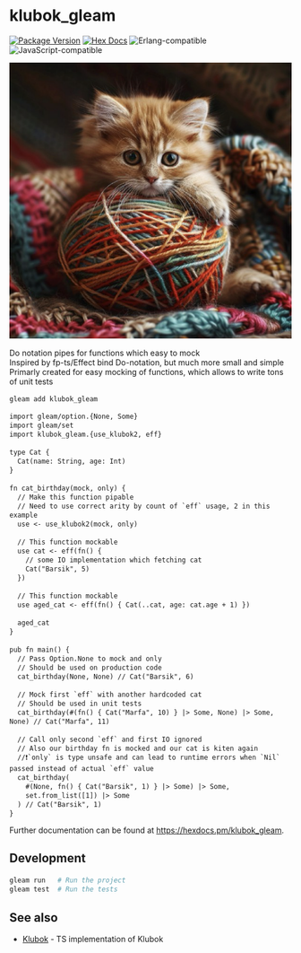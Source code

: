 # klubok_gleam

[![Package Version](https://img.shields.io/hexpm/v/klubok_gleam)](https://hex.pm/packages/klubok_gleam)
[![Hex Docs](https://img.shields.io/badge/hex-docs-ffaff3)](https://hexdocs.pm/klubok_gleam/)
![Erlang-compatible](https://img.shields.io/badge/target-erlang-a2003e)
![JavaScript-compatible](https://img.shields.io/badge/target-javascript-f1e05a)

![logo](https://raw.githubusercontent.com/darky/klubok/refs/heads/main/logo.png)

Do notation pipes for functions which easy to mock <br/>
Inspired by fp-ts/Effect bind Do-notation, but much more small and simple <br/>
Primarly created for easy mocking of functions, which allows to write tons of unit tests

```sh
gleam add klubok_gleam
```

```gleam
import gleam/option.{None, Some}
import gleam/set
import klubok_gleam.{use_klubok2, eff}

type Cat {
  Cat(name: String, age: Int)
}

fn cat_birthday(mock, only) {
  // Make this function pipable
  // Need to use correct arity by count of `eff` usage, 2 in this example
  use <- use_klubok2(mock, only)

  // This function mockable
  use cat <- eff(fn() {
    // some IO implementation which fetching cat
    Cat("Barsik", 5)
  })

  // This function mockable
  use aged_cat <- eff(fn() { Cat(..cat, age: cat.age + 1) })

  aged_cat
}

pub fn main() {
  // Pass Option.None to mock and only
  // Should be used on production code
  cat_birthday(None, None) // Cat("Barsik", 6)

  // Mock first `eff` with another hardcoded cat
  // Should be used in unit tests
  cat_birthday(#(fn() { Cat("Marfa", 10) } |> Some, None) |> Some, None) // Cat("Marfa", 11)

  // Call only second `eff` and first IO ignored
  // Also our birthday fn is mocked and our cat is kiten again
  //❗`only` is type unsafe and can lead to runtime errors when `Nil` passed instead of actual `eff` value
  cat_birthday(
    #(None, fn() { Cat("Barsik", 1) } |> Some) |> Some,
    set.from_list([1]) |> Some
  ) // Cat("Barsik", 1)
}
```

Further documentation can be found at <https://hexdocs.pm/klubok_gleam>.

## Development

```sh
gleam run   # Run the project
gleam test  # Run the tests
```

## See also

* [Klubok](https://github.com/darky/klubok) - TS implementation of Klubok
